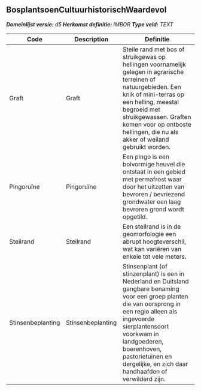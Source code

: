 ﻿## BosplantsoenCultuurhistorischWaardevol

*__Domeinlijst versie:__ d5*
*__Herkomst definitie:__ IMBOR*
*__Type veld:__ TEXT*

|__Code__ |__Description__ |__Definitie__	|
|	---	|	---	|   ---	| 
| Graft | Graft | Steile rand met bos of struikgewas op hellingen voornamelijk gelegen in agrarische terreinen of natuurgebieden. Een knik of mini-terras op een helling, meestal begroeid met struikgewassen. Graften komen voor op ontboste hellingen, die nu als akker of weiland gebruikt worden. |
| Pingoruïne | Pingoruïne | Een pingo is een bolvormige heuvel die ontstaat in een gebied met permafrost waar door het uitzetten van bevroren / bevriezend grondwater een laag bevroren grond wordt opgetild. |
| Steilrand | Steilrand | Een steilrand is in de geomorfologie een abrupt hoogteverschil, wat kan variëren van enkele tot vele meters. |
| Stinsenbeplanting | Stinsenbeplanting | Stinsenplant (of stinzenplant) is een in Nederland en Duitsland gangbare benaming voor een groep planten die van oorsprong in een regio alleen als ingevoerde sierplantensoort voorkwam in landgoederen, boerenhoven, pastorietuinen en dergelijke, en zich daar handhaafden of verwilderd zijn. |
